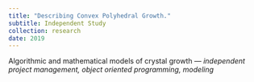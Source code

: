 ```yaml
---
title: "Describing Convex Polyhedral Growth."
subtitle: Independent Study
collection: research
date: 2019
---
```


Algorithmic and mathematical models of crystal growth — <em> independent project management, object oriented programming, modeling </em>
